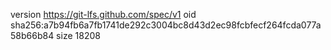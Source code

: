 version https://git-lfs.github.com/spec/v1
oid sha256:a7b94fb6a7fb1741de292c3004bc8d43d2ec98fcbfecf264fcda077a58b66b84
size 18208
